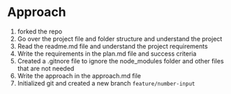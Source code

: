 # Approach

1. forked the repo
2. Go over the project file and folder structure and understand the project
3. Read the readme.md file and understand the project requirements
4. Write the requirements in the plan.md file and success criteria
5. Created a .gitnore file to ignore the node_modules folder and other files that are not needed
6. Write the approach in the approach.md file
7. Initialized git and created a new branch `feature/number-input`